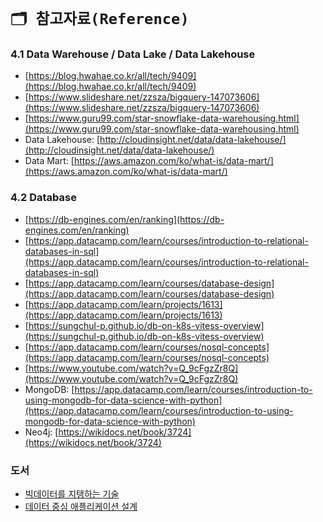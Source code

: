 # `🗂️ 참고자료(Reference)`


### 4.1 Data Warehouse / Data Lake / Data Lakehouse
- [https://blog.hwahae.co.kr/all/tech/9409](https://blog.hwahae.co.kr/all/tech/9409)
- [https://www.slideshare.net/zzsza/bigquery-147073606](https://www.slideshare.net/zzsza/bigquery-147073606)
- [https://www.guru99.com/star-snowflake-data-warehousing.html](https://www.guru99.com/star-snowflake-data-warehousing.html)
- Data Lakehouse: [http://cloudinsight.net/data/data-lakehouse/](http://cloudinsight.net/data/data-lakehouse/)
- Data Mart: [https://aws.amazon.com/ko/what-is/data-mart/](https://aws.amazon.com/ko/what-is/data-mart/)

### 4.2 Database
- [https://db-engines.com/en/ranking](https://db-engines.com/en/ranking)
- [https://app.datacamp.com/learn/courses/introduction-to-relational-databases-in-sql](https://app.datacamp.com/learn/courses/introduction-to-relational-databases-in-sql)
- [https://app.datacamp.com/learn/courses/database-design](https://app.datacamp.com/learn/courses/database-design)
- [https://app.datacamp.com/learn/projects/1613](https://app.datacamp.com/learn/projects/1613)
- [https://sungchul-p.github.io/db-on-k8s-vitess-overview](https://sungchul-p.github.io/db-on-k8s-vitess-overview)
- [https://app.datacamp.com/learn/courses/nosql-concepts](https://app.datacamp.com/learn/courses/nosql-concepts)
- [https://www.youtube.com/watch?v=Q_9cFgzZr8Q](https://www.youtube.com/watch?v=Q_9cFgzZr8Q)
- MongoDB: [https://app.datacamp.com/learn/courses/introduction-to-using-mongodb-for-data-science-with-python](https://app.datacamp.com/learn/courses/introduction-to-using-mongodb-for-data-science-with-python)
- Neo4j: [https://wikidocs.net/book/3724](https://wikidocs.net/book/3724)

### 도서
- [빅데이터를 지탱하는 기술](https://search.shopping.naver.com/book/catalog/32441632131?cat_id=50010586&frm=PBOKPRO&query=%EB%B9%85%EB%8D%B0%EC%9D%B4%ED%84%B0%EB%A5%BC+%EC%A7%80%ED%83%B1%ED%95%98%EB%8A%94+%EA%B8%B0%EC%88%A0&NaPm=ct%3Dlke7osco%7Cci%3D193a2eedb61d19ef296a4a52def98eeddd081de4%7Ctr%3Dboknx%7Csn%3D95694%7Chk%3D879abc7fed44ccc0f5574cb0f8d5bd34aa4f88f2)
- [데이터 중심 애플리케이션 설계](https://search.shopping.naver.com/book/catalog/32466573690?cat_id=50010586&frm=PBOKPRO&query=%EB%8D%B0%EC%9D%B4%ED%84%B0+%EC%A4%91%EC%8B%AC+%EC%95%A0%ED%94%8C%EB%A6%AC%EC%BC%80%EC%9D%B4%EC%85%98+%EC%84%A4%EA%B3%84&NaPm=ct%3Dlke7p5gw%7Cci%3Da3ea6fa3ac3d6b1949f4f5de9d66620ec82f2e37%7Ctr%3Dboknx%7Csn%3D95694%7Chk%3Dfbd34bd6c6b75e0e1e814117585664c6f1d752a1)
